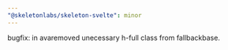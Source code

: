 ```yaml
---
"@skeletonlabs/skeleton-svelte": minor
---
```


bugfix: in avaremoved unecessary h-full class from fallbackbase. 
  
